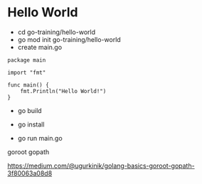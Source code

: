 # Hello World

- cd go-training/hello-world
- go mod init go-training/hello-world
- create main.go
```
package main

import "fmt"

func main() {
	fmt.Println("Hello World!")
}
```
- go build
- go install

- go run main.go


goroot
gopath

https://medium.com/@ugurkinik/golang-basics-goroot-gopath-3f80063a08d8
